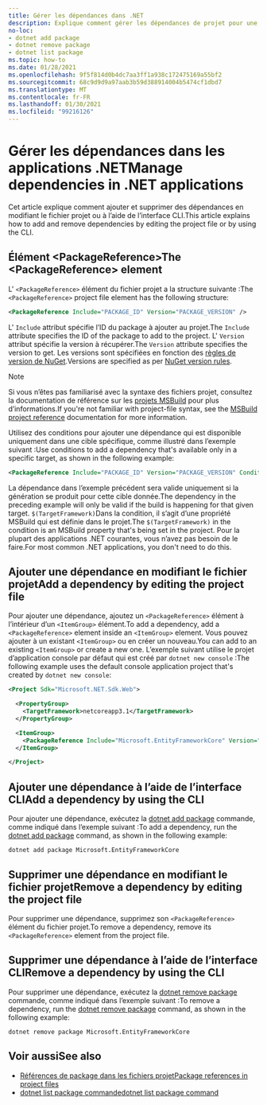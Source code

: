 ```yaml
---
title: Gérer les dépendances dans .NET
description: Explique comment gérer les dépendances de projet pour une application .NET.
no-loc:
- dotnet add package
- dotnet remove package
- dotnet list package
ms.topic: how-to
ms.date: 01/28/2021
ms.openlocfilehash: 9f5f814d0b4dc7aa3ff1a938c172475169a55bf2
ms.sourcegitcommit: 68c9d9d9a97aab3b59d388914004b5474cf1dbd7
ms.translationtype: MT
ms.contentlocale: fr-FR
ms.lasthandoff: 01/30/2021
ms.locfileid: "99216126"
---
```

# <a name="manage-dependencies-in-net-applications"></a><span data-ttu-id="e0837-103">Gérer les dépendances dans les applications .NET</span><span class="sxs-lookup"><span data-stu-id="e0837-103">Manage dependencies in .NET applications</span></span>

<span data-ttu-id="e0837-104">Cet article explique comment ajouter et supprimer des dépendances en modifiant le fichier projet ou à l’aide de l’interface CLI.</span><span class="sxs-lookup"><span data-stu-id="e0837-104">This article explains how to add and remove dependencies by editing the project file or by using the CLI.</span></span>

## <a name="the-packagereference-element"></a><span data-ttu-id="e0837-105">Élément \<PackageReference></span><span class="sxs-lookup"><span data-stu-id="e0837-105">The \<PackageReference> element</span></span>

<span data-ttu-id="e0837-106">L' `<PackageReference>` élément du fichier projet a la structure suivante :</span><span class="sxs-lookup"><span data-stu-id="e0837-106">The `<PackageReference>` project file element has the following structure:</span></span>

```xml
<PackageReference Include="PACKAGE_ID" Version="PACKAGE_VERSION" />
```

<span data-ttu-id="e0837-107">L' `Include` attribut spécifie l’ID du package à ajouter au projet.</span><span class="sxs-lookup"><span data-stu-id="e0837-107">The `Include` attribute specifies the ID of the package to add to the project.</span></span> <span data-ttu-id="e0837-108">L' `Version` attribut spécifie la version à récupérer.</span><span class="sxs-lookup"><span data-stu-id="e0837-108">The `Version` attribute specifies the version to get.</span></span> <span data-ttu-id="e0837-109">Les versions sont spécifiées en fonction des [règles de version de NuGet](/nuget/create-packages/dependency-versions#version-ranges).</span><span class="sxs-lookup"><span data-stu-id="e0837-109">Versions are specified as per [NuGet version rules](/nuget/create-packages/dependency-versions#version-ranges).</span></span>

> [!NOTE]
> <span data-ttu-id="e0837-110">Si vous n’êtes pas familiarisé avec la syntaxe des fichiers projet, consultez la documentation de référence sur les [projets MSBuild](/visualstudio/msbuild/msbuild-project-file-schema-reference) pour plus d’informations.</span><span class="sxs-lookup"><span data-stu-id="e0837-110">If you're not familiar with project-file syntax, see the [MSBuild project reference](/visualstudio/msbuild/msbuild-project-file-schema-reference) documentation for more information.</span></span>

<span data-ttu-id="e0837-111">Utilisez des conditions pour ajouter une dépendance qui est disponible uniquement dans une cible spécifique, comme illustré dans l’exemple suivant :</span><span class="sxs-lookup"><span data-stu-id="e0837-111">Use conditions to add a dependency that's available only in a specific target, as shown in the following example:</span></span>

```xml
<PackageReference Include="PACKAGE_ID" Version="PACKAGE_VERSION" Condition="'$(TargetFramework)' == 'netcoreapp2.1'" />
```

<span data-ttu-id="e0837-112">La dépendance dans l’exemple précédent sera valide uniquement si la génération se produit pour cette cible donnée.</span><span class="sxs-lookup"><span data-stu-id="e0837-112">The dependency in the preceding example will only be valid if the build is happening for that given target.</span></span> <span data-ttu-id="e0837-113">`$(TargetFramework)`Dans la condition, il s’agit d’une propriété MSBuild qui est définie dans le projet.</span><span class="sxs-lookup"><span data-stu-id="e0837-113">The `$(TargetFramework)` in the condition is an MSBuild property that's being set in the project.</span></span> <span data-ttu-id="e0837-114">Pour la plupart des applications .NET courantes, vous n’avez pas besoin de le faire.</span><span class="sxs-lookup"><span data-stu-id="e0837-114">For most common .NET applications, you don't need to do this.</span></span>

## <a name="add-a-dependency-by-editing-the-project-file"></a><span data-ttu-id="e0837-115">Ajouter une dépendance en modifiant le fichier projet</span><span class="sxs-lookup"><span data-stu-id="e0837-115">Add a dependency by editing the project file</span></span>

<span data-ttu-id="e0837-116">Pour ajouter une dépendance, ajoutez un `<PackageReference>` élément à l’intérieur d’un `<ItemGroup>` élément.</span><span class="sxs-lookup"><span data-stu-id="e0837-116">To add a dependency, add a `<PackageReference>` element inside an `<ItemGroup>` element.</span></span> <span data-ttu-id="e0837-117">Vous pouvez ajouter à un existant `<ItemGroup>` ou en créer un nouveau.</span><span class="sxs-lookup"><span data-stu-id="e0837-117">You can add to an existing `<ItemGroup>` or create a new one.</span></span> <span data-ttu-id="e0837-118">L’exemple suivant utilise le projet d’application console par défaut qui est créé par `dotnet new console` :</span><span class="sxs-lookup"><span data-stu-id="e0837-118">The following example uses the default console application project that's created by `dotnet new console`:</span></span>

```xml
<Project Sdk="Microsoft.NET.Sdk.Web">

  <PropertyGroup>
    <TargetFramework>netcoreapp3.1</TargetFramework>
  </PropertyGroup>

  <ItemGroup>
    <PackageReference Include="Microsoft.EntityFrameworkCore" Version="3.1.2" />
  </ItemGroup>

</Project>
```

## <a name="add-a-dependency-by-using-the-cli"></a><span data-ttu-id="e0837-119">Ajouter une dépendance à l’aide de l’interface CLI</span><span class="sxs-lookup"><span data-stu-id="e0837-119">Add a dependency by using the CLI</span></span>

<span data-ttu-id="e0837-120">Pour ajouter une dépendance, exécutez la [dotnet add package](dotnet-add-package.md) commande, comme indiqué dans l’exemple suivant :</span><span class="sxs-lookup"><span data-stu-id="e0837-120">To add a dependency, run the [dotnet add package](dotnet-add-package.md) command, as shown in the following example:</span></span>

```dotnetcli
dotnet add package Microsoft.EntityFrameworkCore
```

## <a name="remove-a-dependency-by-editing-the-project-file"></a><span data-ttu-id="e0837-121">Supprimer une dépendance en modifiant le fichier projet</span><span class="sxs-lookup"><span data-stu-id="e0837-121">Remove a dependency by editing the project file</span></span>

<span data-ttu-id="e0837-122">Pour supprimer une dépendance, supprimez son `<PackageReference>` élément du fichier projet.</span><span class="sxs-lookup"><span data-stu-id="e0837-122">To remove a dependency, remove its `<PackageReference>` element from the project file.</span></span>

## <a name="remove-a-dependency-by-using-the-cli"></a><span data-ttu-id="e0837-123">Supprimer une dépendance à l’aide de l’interface CLI</span><span class="sxs-lookup"><span data-stu-id="e0837-123">Remove a dependency by using the CLI</span></span>

<span data-ttu-id="e0837-124">Pour supprimer une dépendance, exécutez la [dotnet remove package](dotnet-remove-package.md) commande, comme indiqué dans l’exemple suivant :</span><span class="sxs-lookup"><span data-stu-id="e0837-124">To remove a dependency, run the [dotnet remove package](dotnet-remove-package.md) command, as shown in the following example:</span></span>

```dotnetcli
dotnet remove package Microsoft.EntityFrameworkCore
```

## <a name="see-also"></a><span data-ttu-id="e0837-125">Voir aussi</span><span class="sxs-lookup"><span data-stu-id="e0837-125">See also</span></span>

* [<span data-ttu-id="e0837-126">Références de package dans les fichiers projet</span><span class="sxs-lookup"><span data-stu-id="e0837-126">Package references in project files</span></span>](../project-sdk/msbuild-props.md#reference-properties-and-items)
* [<span data-ttu-id="e0837-127">dotnet list package commande</span><span class="sxs-lookup"><span data-stu-id="e0837-127">dotnet list package command</span></span>](dotnet-list-package.md)
